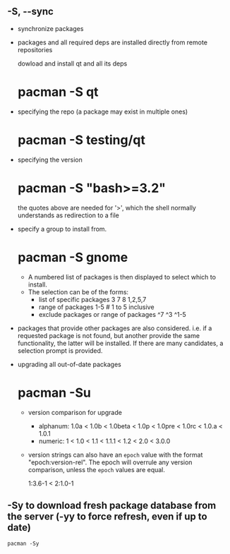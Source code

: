 ## -S, --sync
- synchronize packages

- packages and all required deps are installed directly from remote repositories

    dowload and install qt and all its deps
    # pacman -S qt

- specifying the repo (a package may exist in multiple ones)

    # pacman -S testing/qt

- specifying the version

    # pacman -S "bash>=3.2"

    the quotes above are needed for '>', which the shell normally understands as redirection to a file

- specify a group to install from. 

    # pacman -S gnome

    - A numbered list of packages is then displayed to select which to install. 
    - The selection can be of the forms:
        - list of specific packages 
            3 7 8
            1,2,5,7
        - range of packages 
            1-5  # 1 to 5 inclusive
        - exclude packages or range of packages
            ^7 ^3 
            ^1-5

- packages that provide other packages are also considered. i.e. if a requested package is not found, but another provide the same functionality, the latter will be installed. If there are many candidates, a selection prompt is provided.

- upgrading all out-of-date packages

    # pacman -Su

    - version comparison for upgrade
        - alphanum: 1.0a < 1.0b < 1.0beta < 1.0p < 1.0pre < 1.0rc < 1.0.a < 1.0.1
        - numeric: 1 < 1.0 < 1.1 < 1.1.1 < 1.2 < 2.0 < 3.0.0

    - version strings can also have an `epoch` value with the format "epoch:version-rel". The epoch will overrule any version comparison, unless the `epoch` values are equal.

       1:3.6-1 < 2:1.0-1 

## -Sy to download fresh package database from the server (-yy to force refresh, even if up to date) 

    pacman -Sy
